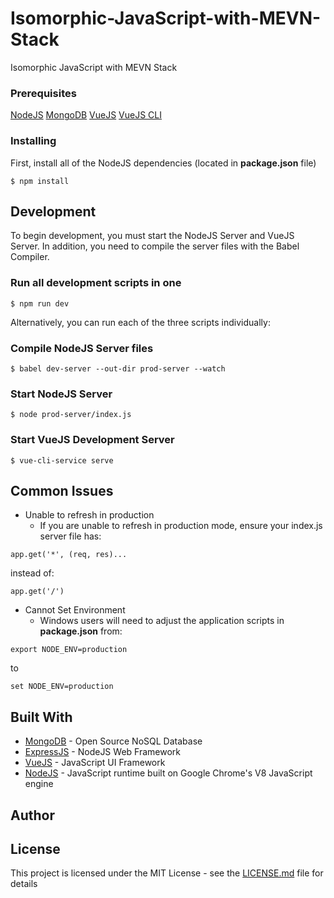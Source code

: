 # Isomorphic-JavaScript-with-MEVN-Stack

Isomorphic JavaScript with MEVN Stack

### Prerequisites

[NodeJS](https://nodejs.org)
[MongoDB](https://www.mongodb.com/)
[VueJS](https://vuejs.org/)
[VueJS CLI](https://cli.vuejs.org/)

### Installing

First, install all of the NodeJS dependencies (located in **package.json** file)
```
$ npm install
```

## Development

To begin development, you must start the NodeJS Server and VueJS Server. In addition, you need to compile the server files with the Babel Compiler.

### Run all development scripts in one


```
$ npm run dev
```

Alternatively, you can run each of the three scripts individually:

### Compile NodeJS Server files

```
$ babel dev-server --out-dir prod-server --watch
```
### Start NodeJS Server
```
$ node prod-server/index.js
```
### Start VueJS Development Server
```
$ vue-cli-service serve
```
## Common Issues

 - Unable to refresh in production
	 - If you are unable to refresh in production mode, ensure your index.js server file has:

```
app.get('*', (req, res)...
```
instead of:
```
app.get('/')
```

 - Cannot Set Environment
	 - Windows users will need to adjust the application scripts in **package.json** from:
```
export NODE_ENV=production
```
to
```
set NODE_ENV=production
```

## Built With

* [MongoDB](https://www.mongodb.com/) - Open Source NoSQL Database
* [ExpressJS](https://expressjs.com/) - NodeJS Web Framework
* [VueJS](https://vuejs.org/) - JavaScript UI Framework
* [NodeJS](https://nodejs.org/en/) - JavaScript runtime built on Google Chrome's V8 JavaScript engine


## Author




## License

This project is licensed under the MIT License - see the [LICENSE.md](LICENSE.md) file for details
